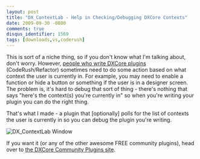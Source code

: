 ```yaml
---
layout: post
title: "DX_ContextLab - Help in Checking/Debugging DXCore Contexts"
date: 2009-09-30 -0800
comments: true
disqus_identifier: 1569
tags: [downloads,vs,coderush]
---
```

This is sort of a niche thing, so if you don't know what I'm talking
about, don't worry. However, [people who write DXCore
plugins](http://code.google.com/p/dxcorecommunityplugins/)
(CodeRush/Refactor) sometimes need to do some action based on what
context the user is currently in. For example, you may need to enable a
function or hide a button or something if the user is in a designer
screen. The problem is, it's hard to debug that sort of thing - there's
nothing that says "here's the context(s) you're currently in" so when
you're writing your plugin you can do the right thing.

That's what I made - a plugin that [optionally] polls for the list of
contexts the user is currently in so you can debug the plugin you're
writing.

![DX\_ContextLab
Window](http://dxcorecommunityplugins.googlecode.com/svn/trunk/DX_ContextLab/screenshots/lab-window.png "DX_ContextLab Window")

If you want it (or any of the other awesome FREE community plugins),
head over to [the DXCore Community Plugins
site](http://code.google.com/p/dxcorecommunityplugins/).
